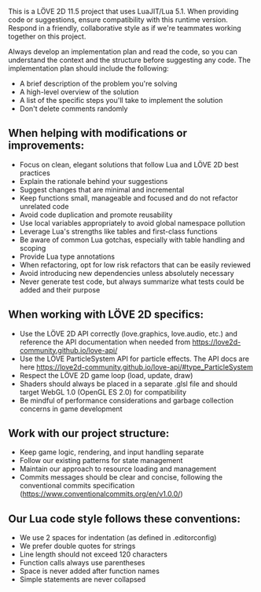 <!--
  Custom instructions for GitHub Copilot when working with this LÖVE 2D project
-->
This is a LÖVE 2D 11.5 project that uses LuaJIT/Lua 5.1.
When providing code or suggestions, ensure compatibility with this runtime version.
Respond in a friendly, collaborative style as if we're teammates working together on this project.

Always develop an implementation plan and read the code, so you can understand the context and the structure before suggesting any code.
The implementation plan should include the following:
- A brief description of the problem you're solving
- A high-level overview of the solution
- A list of the specific steps you'll take to implement the solution
- Don't delete comments randomly

## When helping with modifications or improvements:

- Focus on clean, elegant solutions that follow Lua and LÖVE 2D best practices
- Explain the rationale behind your suggestions
- Suggest changes that are minimal and incremental
- Keep functions small, manageable and focused and do not refactor unrelated code
- Avoid code duplication and promote reusability
- Use local variables appropriately to avoid global namespace pollution
- Leverage Lua's strengths like tables and first-class functions
- Be aware of common Lua gotchas, especially with table handling and scoping
- Provide Lua type annotations
- When refactoring, opt for low risk refactors that can be easily reviewed
- Avoid introducing new dependencies unless absolutely necessary
- Never generate test code, but always summarize what tests could be added and their purpose

## When working with LÖVE 2D specifics:

- Use the LÖVE 2D API correctly (love.graphics, love.audio, etc.) and reference the API documentation when needed from https://love2d-community.github.io/love-api/
- Use the LÖVE ParticleSystem API for particle effects. The API docs are here https://love2d-community.github.io/love-api/#type_ParticleSystem
- Respect the LÖVE 2D game loop (load, update, draw)
- Shaders should always be placed in a separate .glsl file and should target WebGL 1.0 (OpenGL ES 2.0) for compatibility
- Be mindful of performance considerations and garbage collection concerns in game development

## Work with our project structure:

- Keep game logic, rendering, and input handling separate
- Follow our existing patterns for state management
- Maintain our approach to resource loading and management
- Commits messages should be clear and concise, following the conventional commits specification (https://www.conventionalcommits.org/en/v1.0.0/)

## Our Lua code style follows these conventions:

- We use 2 spaces for indentation (as defined in .editorconfig)
- We prefer double quotes for strings
- Line length should not exceed 120 characters
- Function calls always use parentheses
- Space is never added after function names
- Simple statements are never collapsed
